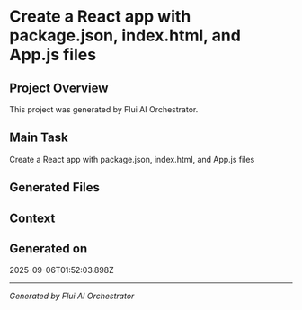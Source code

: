 # Create a React app with package.json, index.html, and App.js files

## Project Overview
This project was generated by Flui AI Orchestrator.

## Main Task
Create a React app with package.json, index.html, and App.js files

## Generated Files


## Context


## Generated on
2025-09-06T01:52:03.898Z

---
*Generated by Flui AI Orchestrator*
